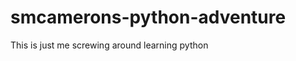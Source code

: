 smcamerons-python-adventure
===========================

This is just me screwing around learning python